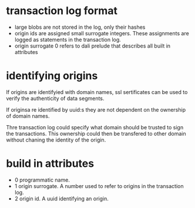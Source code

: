 # transaction log format

- large blobs are not stored in the log, only their hashes
- origin ids are assigned small surrogate integers. These assignments are logged as statements in the transaction log.
- origin surrogate 0 refers to dali prelude that describes all built in attributes

# identifying origins

If origins are identifyied with domain names, ssl sertificates can be used to verify the authenticity of data segments.

If originsa re identified by uuid:s they are not dependent on the ownership of domain names.

Thre transaction log could specify what domain should be trusted to sign the transactions. This ownership could then be transfered to other domain without chaning the identity of the origin.

# build in attributes

- 0 programmatic name.
- 1 origin surrogate. A number used to refer to origins in the transaction log.
- 2 origin id. A uuid identifying an origin.